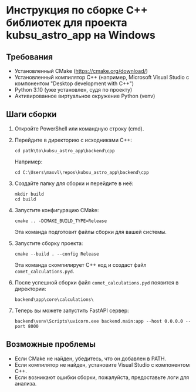 # Инструкция по сборке C++ библиотек для проекта kubsu_astro_app на Windows

## Требования

- Установленный CMake (https://cmake.org/download/)
- Установленный компилятор C++ (например, Microsoft Visual Studio с компонентом "Desktop development with C++")
- Python 3.10 (уже установлен, судя по проекту)
- Активированное виртуальное окружение Python (venv)

## Шаги сборки

1. Откройте PowerShell или командную строку (cmd).

2. Перейдите в директорию с исходниками C++:
   ```
   cd path\to\kubsu_astro_app\backend\cpp
   ```
   Например:
   ```
   cd C:\Users\maxvl\repos\kubsu_astro_app\backend\cpp
   ```

3. Создайте папку для сборки и перейдите в неё:
   ```
   mkdir build
   cd build
   ```

4. Запустите конфигурацию CMake:
   ```
   cmake .. -DCMAKE_BUILD_TYPE=Release
   ```
   Эта команда подготовит файлы сборки для вашей системы.

5. Запустите сборку проекта:
   ```
   cmake --build . --config Release
   ```
   Эта команда скомпилирует C++ код и создаст файл `comet_calculations.pyd`.

6. После успешной сборки файл `comet_calculations.pyd` появится в директории:
   ```
   backend\app\core\calculations\
   ```

7. Теперь вы можете запустить FastAPI сервер:
   ```
   backend\venv\Scripts\uvicorn.exe backend.main:app --host 0.0.0.0 --port 8000
   ```

## Возможные проблемы

- Если CMake не найден, убедитесь, что он добавлен в PATH.
- Если компилятор не найден, установите Visual Studio с компонентом C++.
- Если возникают ошибки сборки, пожалуйста, предоставьте логи для анализа.